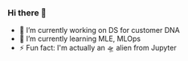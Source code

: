 ### Hi there 👋

- 🔭 I’m currently working on DS for customer DNA
- 🌱 I’m currently learning MLE, MLOps
- ⚡ Fun fact: I'm actually an 🛸 alien from Jupyter

<!--
**rosieljvillareal/rosieljvillareal** is a ✨ _special_ ✨ repository because its `README.md` (this file) appears on your GitHub profile.
-->


